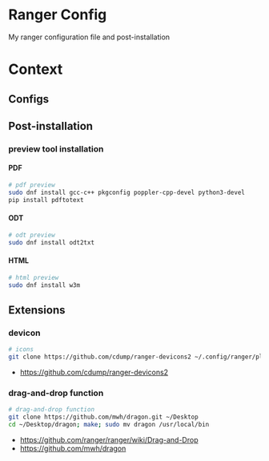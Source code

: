 # Ranger Config
My ranger configuration file and post-installation

# Context

## Configs

## Post-installation

### preview tool installation

#### PDF
```bash
# pdf preview
sudo dnf install gcc-c++ pkgconfig poppler-cpp-devel python3-devel
pip install pdftotext
```

#### ODT
```bash
# odt preview
sudo dnf install odt2txt
```

#### HTML
```bash
# html preview
sudo dnf install w3m
```

## Extensions

### devicon
```bash
# icons
git clone https://github.com/cdump/ranger-devicons2 ~/.config/ranger/plugins/devicons2
```
- https://github.com/cdump/ranger-devicons2

### drag-and-drop function
```bash
# drag-and-drop function
git clone https://github.com/mwh/dragon.git ~/Desktop
cd ~/Desktop/dragon; make; sudo mv dragon /usr/local/bin
```
- https://github.com/ranger/ranger/wiki/Drag-and-Drop
- https://github.com/mwh/dragon
